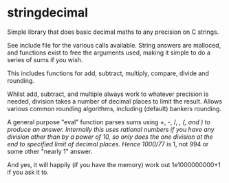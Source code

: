 # stringdecimal

Simple library that does basic decimal maths to any precision on C strings.

See include file for the various calls available. String answers are malloced, and functions exist to free the arguments used, making it simple to do a series of sums if you wish.

This includes functions for add, subtract, multiply, compare, divide and rounding.

Whilst add, subtract, and multiple always work to whatever precision is needed, division takes a number of decimal places to limit the result. Allows various common rounding algorithms, including (default) bankers rounding.

A general purpose "eval" function parses sums using +, -, /, *, (, and ) to produce an answer. Internally this uses rational numbers if you have any division other than by a power of 10, so only does the one division at the end to specified limit of decimal places. Hence 1000/7*7 is 1, not 994 or some other "nearly 1" answer.

And yes, it will happily (if you have the memory) work out 1e1000000000+1 if you ask it to.
